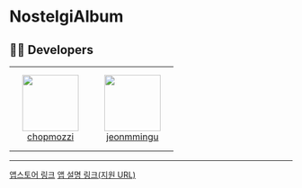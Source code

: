 # NostelgiAlbum
## 🧑‍💻 Developers
<table>
    <tr height="150px">
        <td align="center" width="130px">
            <a href="https://github.com/chopmozzi"><img height="100px" width="100px" src="https://avatars.githubusercontent.com/u/44396392?s=400&v=4"/></a>
            <br/>
            <a href="https://github.com/chopmozzi">chopmozzi</a>
        </td>
        <td align="center" width="130px">
            <a href="https://github.com/jeonmmingu"><img height="100px" width="100px" src="https://avatars.githubusercontent.com/u/93362949?v=4"/></a>
            <br/>
            <a href="https://github.com/jeonmmingu">jeonmmingu</a>
        </td>
    </tr>
  </table>

  ---
[앱스토어 링크](https://apps.apple.com/kr/app/nostalgialbum/id6448299485)
[앱 설명 링크(지원 URL)](https://app-in-app-le.github.io/nostalgialbum/NostalgiAlbum.html)
